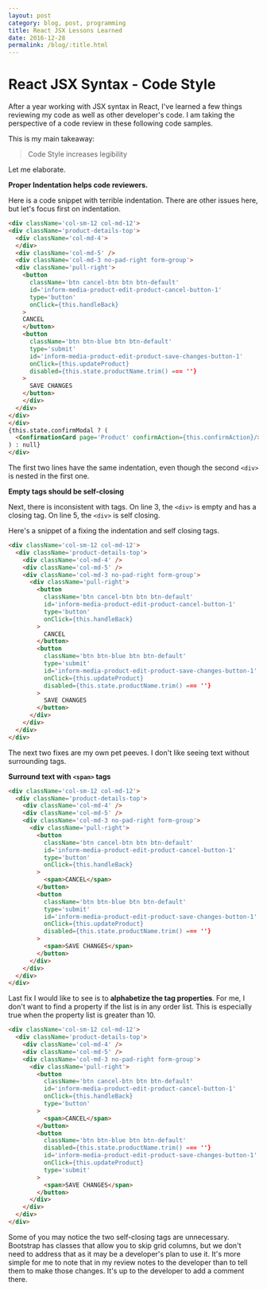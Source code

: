 ```yaml
---
layout: post 
category: blog, post, programming
title: React JSX Lessons Learned
date: 2016-12-28
permalink: /blog/:title.html
---
```


# React JSX Syntax - Code Style

After a year working with JSX syntax in React, I've learned a few things reviewing my code as well as other developer's code.
I am taking the perspective of a code review in these following code samples.

This is my main takeaway:

> Code Style increases legibility

Let me elaborate.

**Proper Indentation helps code reviewers.**

Here is a code snippet with terrible indentation. There are other issues here, but let's focus first on indentation.

```html
<div className='col-sm-12 col-md-12'>
<div className='product-details-top'>
  <div className='col-md-4'>
  </div>
  <div className='col-md-5' />
  <div className='col-md-3 no-pad-right form-group'>
  <div className='pull-right'>
    <button
      className='btn cancel-btn btn btn-default'
      id='inform-media-product-edit-product-cancel-button-1'
      type='button'
      onClick={this.handleBack}
    >
    CANCEL
    </button>
    <button
      className='btn btn-blue btn btn-default'
      type='submit'
      id='inform-media-product-edit-product-save-changes-button-1'
      onClick={this.updateProduct}
      disabled={this.state.productName.trim() === ''}
    >
      SAVE CHANGES
    </button>
    </div>
  </div>
</div>
</div>
{this.state.confirmModal ? (
  <ConfirmationCard page='Product' confirmAction={this.confirmAction}/>
) : null}
</div>
```

The first two lines have the same indentation, even though the second `<div>` is nested in the first one.

**Empty tags should be self-closing**

Next, there is inconsistent with tags.
On line 3, the `<div>` is empty and has a closing tag.
On line 5, the `<div>` is self closing.

Here's a snippet of a fixing the indentation and self closing tags.

```html
<div className='col-sm-12 col-md-12'>
  <div className='product-details-top'>
    <div className='col-md-4' />
    <div className='col-md-5' />
    <div className='col-md-3 no-pad-right form-group'>
      <div className='pull-right'>
        <button
          className='btn cancel-btn btn btn-default'
          id='inform-media-product-edit-product-cancel-button-1'
          type='button'
          onClick={this.handleBack}
        >
          CANCEL
        </button>
        <button
          className='btn btn-blue btn btn-default'
          type='submit'
          id='inform-media-product-edit-product-save-changes-button-1'
          onClick={this.updateProduct}
          disabled={this.state.productName.trim() === ''}
        >
          SAVE CHANGES
        </button>
      </div>
    </div>
  </div>
</div>
```

The next two fixes are my own pet peeves. I don't like seeing text without surrounding tags.

**Surround text with `<span>` tags**

```html
<div className='col-sm-12 col-md-12'>
  <div className='product-details-top'>
    <div className='col-md-4' />
    <div className='col-md-5' />
    <div className='col-md-3 no-pad-right form-group'>
      <div className='pull-right'>
        <button
          className='btn cancel-btn btn btn-default'
          id='inform-media-product-edit-product-cancel-button-1'
          type='button'
          onClick={this.handleBack}
        >
          <span>CANCEL</span>
        </button>
        <button
          className='btn btn-blue btn btn-default'
          type='submit'
          id='inform-media-product-edit-product-save-changes-button-1'
          onClick={this.updateProduct}
          disabled={this.state.productName.trim() === ''}
        >
          <span>SAVE CHANGES</span>
        </button>
      </div>
    </div>
  </div>
</div>
```

Last fix I would like to see is to **alphabetize the tag properties**.
For me, I don't want to find a property if the list is in any order list.
This is especially true when the property list is greater than 10.

```html
<div className='col-sm-12 col-md-12'>
  <div className='product-details-top'>
    <div className='col-md-4' />
    <div className='col-md-5' />
    <div className='col-md-3 no-pad-right form-group'>
      <div className='pull-right'>
        <button
          className='btn cancel-btn btn btn-default'
          id='inform-media-product-edit-product-cancel-button-1'
          onClick={this.handleBack}
          type='button'
        >
          <span>CANCEL</span>
        </button>
        <button
          className='btn btn-blue btn btn-default'
          disabled={this.state.productName.trim() === ''}
          id='inform-media-product-edit-product-save-changes-button-1'
          onClick={this.updateProduct}
          type='submit'
        >
          <span>SAVE CHANGES</span>
        </button>
      </div>
    </div>
  </div>
</div>
```

Some of you may notice the two self-closing tags are unnecessary.
Bootstrap has classes that allow you to skip grid columns, but we don't need to address that as it may be a developer's plan to use it.
It's more simple for me to note that in my review notes to the developer than to tell them to make those changes.
It's up to the developer to add a comment there.

